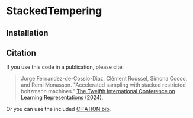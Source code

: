 # StackedTempering

## Installation



## Citation

If you use this code in a publication, please cite:

> Jorge Fernandez-de-Cossio-Diaz, Clément Roussel, Simona Cocco, and Remi Monasson.
> "Accelerated sampling with stacked restricted boltzmann machines."
> [The Twelfth International Conference on Learning Representations (2024)](https://openreview.net/forum?id=kXNJ48Hvw1).

Or you can use the included [CITATION.bib](https://github.com/2024stacktemperingrbm/StackedTempering.jl/blob/master/CITATION.bib).